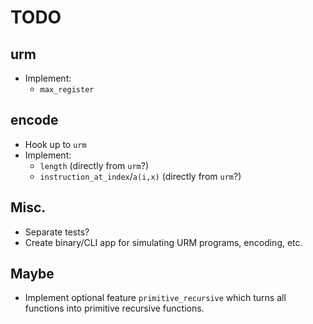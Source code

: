 # TODO

## urm
- Implement:
  - `max_register`

## encode
- Hook up to `urm`
- Implement:
  - `length` (directly from `urm`?)
  - `instruction_at_index`/`a(i,x)` (directly from `urm`?)

## Misc.
- Separate tests?
- Create binary/CLI app for simulating URM programs, encoding, etc.

## Maybe
- Implement optional feature `primitive_recursive` which turns all functions into primitive recursive functions.
